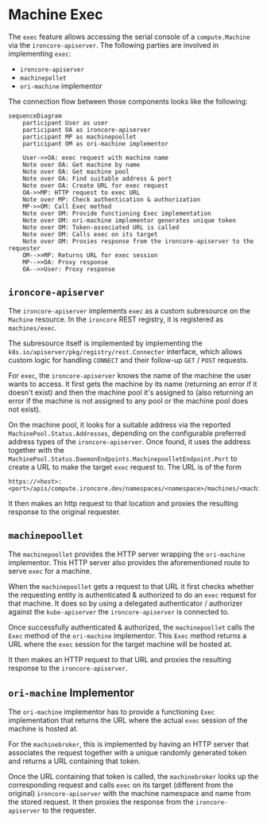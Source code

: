 # Machine Exec

The `exec` feature allows accessing the serial console of a
`compute.Machine` via the `ironcore-apiserver`.
The following parties are involved in implementing `exec`:

* `ironcore-apiserver`
* `machinepollet`
* `ori-machine` implementor

The connection flow between those components looks like the following:

```mermaid
sequenceDiagram
    participant User as user
    participant OA as ironcore-apiserver
    participant MP as machinepoollet
    participant OM as ori-machine implementor

    User->>OA: exec request with machine name
    Note over OA: Get machine by name
    Note over OA: Get machine pool
    Note over OA: Find suitable address & port
    Note over OA: Create URL for exec request
    OA->>MP: HTTP request to exec URL
    Note over MP: Check authentication & authorization
    MP->>OM: Call Exec method
    Note over OM: Provide functioning Exec implementation
    Note over OM: ori-machine implementor generates unique token
    Note over OM: Token-associated URL is called
    Note over OM: Calls exec on its target
    Note over OM: Proxies response from the ironcore-apiserver to the requester
    OM-->>MP: Returns URL for exec session
    MP-->>OA: Proxy response
    OA-->>User: Proxy response
```

## `ironcore-apiserver`

The `ironcore-apiserver` implements `exec` as a custom subresource
on the `Machine` resource. In the `ironcore` REST registry,
it is registered as `machines/exec`.

The subresource itself is implemented by implementing the
`k8s.io/apiserver/pkg/registry/rest.Connecter` interface, which
allows custom logic for handling `CONNECT` and their follow-up
`GET` / `POST` requests.

For `exec`, the `ironcore-apiserver` knows the name of the machine
the user wants to access. It first gets the machine by its name
(returning an error if it doesn't exist) and then the machine pool
it's assigned to (also returning an error if the machine is
not assigned to any pool or the machine pool does not exist).

On the machine pool, it looks for a suitable address via the reported
`MachinePool.Status.Addresses`, depending on the configurable preferred
address types of the `ironcore-apiserver`. Once found, it uses the
address together with the
`MachinePool.Status.DaemonEndpoints.MachinepoolletEndpoint.Port` to
create a URL to make the target `exec` request to. The URL is of the
form

```
https://<host>:<port>/apis/compute.ironcore.dev/namespaces/<namespace>/machines/<machine/exec
```

It then makes an http request to that location and proxies the
resulting response to the original requester.

## `machinepoollet`

The `machinepoollet` provides the HTTP server wrapping the
`ori-machine` implementor. This HTTP server also provides the
aforementioned route to serve `exec` for a machine.

When the `machinepoollet` gets a request to that URL it first
checks whether the requesting entity is authenticated & authorized
to do an `exec` request for that machine. It does so by using a
delegated authenticator / authorizer against the `kube-apiserver`
the `ironcore-apiserver` is connected to.

Once successfully authenticated & authorized, the `machinepoollet`
calls the `Exec` method of the `ori-machine` implementor. This
`Exec` method returns a URL where the `exec` session for the target
machine will be hosted at.

It then makes an HTTP request to that URL and proxies the resulting
response to the `ironcore-apiserver`.

## `ori-machine` Implementor

The `ori-machine` implementor has to provide a functioning `Exec`
implementation that returns the URL where the actual `exec` session
of the machine is hosted at.

For the `machinebroker`, this is implemented by having an HTTP
server that associates the request together with a unique randomly
generated token and returns a URL containing that token.

Once the URL containing that token is called, the `machinebroker`
looks up the corresponding request and calls `exec` on its target
(different from the original) `ironcore-apiserver` with the machine
namespace and name from the stored request. It then proxies the
response from the `ironcore-apiserver` to the requester.
